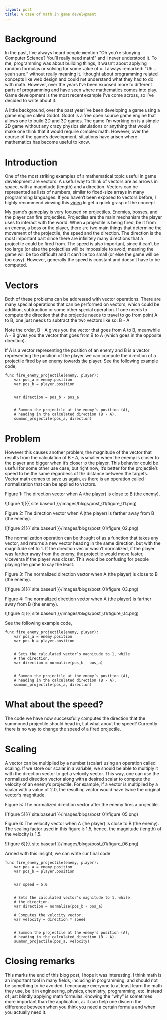 ```yaml
---
layout: post
title: A case of math in game development
---
```


# Background
In the past, I've always heard people mention "Oh you’re studying Computer Science? You’ll really need math!" and I never understood it. To me, programming was about building things, it wasn’t about applying random formulas or solving for some value of x. I always remarked: “Uh… yeah sure.” without really meaning it. I thought about programming related concepts like web design and could not understand what they had to do with math. However, over the years I’ve been exposed more to different parts of programming and have seen where mathematics comes into play. Game development is the most recent example I’ve come across, so I’ve decided to write about it.

A little background, over the past year I’ve been developing a game using a game engine called Godot. Godot is a free open source game engine that allows one to build 2D and 3D games. The game I’m working on is a simple 2D game without any crazy physics simulations or anything that would make one think that it would require complex math. However, over the course of the game’s development, situations have arisen where mathematics has become useful to know.

# Introduction
One of the most striking examples of a mathematical topic useful in game development are vectors. A useful way to think of vectors are as arrows in space, with a magnitude (length) and a direction. Vectors can be represented as lists of numbers, similar to fixed-size arrays in many programming languages. If you haven’t been exposed to vectors before, I highly recommend viewing this [video](https://www.youtube.com/watch?v=wXI9_olSrqo) to get a quick grasp of the concept.

My game’s gameplay is very focused on projectiles. Enemies, bosses, and the player can fire projectiles. Projectiles are the main mechanism the player uses to interact with the world.  When a projectile is being fired, be it from an enemy, a boss or the player, there are two main things that determine the movement of the projectile, the speed and the direction. The direction is the most important part since there are infinitely many directions that a projectile could be fired from. The speed is also important, since it can’t be too large (or else the projectiles will be impossible to avoid; meaning the game will be too difficult) and it can’t be too small (or else the game will be too easy). However, generally the speed is constant and doesn’t have to be computed.

# Vectors
Both of these problems can be addressed with vector operations. There are many special operations that can be performed on vectors, which could be addition, subtraction or some other special operation. If one needs to compute the direction that the projectile needs to travel to go from point A to B, one just needs to subtract the two vectors like so: B - A

Note the order, B - A gives you the vector that goes from A to B, meanwhile A - B gives you the vector that goes from B to A (which goes in the opposite direction). 

If A is a vector representing the position of an enemy and B is a vector representing the position of the player, we can compute the direction of a projectile fired by an enemy towards the player. See the following example code,

```gdscript
func fire_enemy_projectile(enemy, player):
    var pos_a = enemy.position
    var pos_b = player.position


    var direction = pos_b - pos_a


    # Summon the projectile at the enemy’s position (A), 
    # heading in the calculated direction (B - A).
    summon_projectile(pos_a, direction)
```
# Problem
However this causes another problem, the magnitude of the vector that results from the calculation of B - A, is smaller when the enemy is closer to the player and bigger when it’s closer to the player. This behavior could be useful for some other use case, but right now, it’s better for the projectile’s speed to be the same regardless of the distance between the targets. Vector math comes to save us again, as there is an operation called normalization that can be applied to vectors.

Figure 1: The direction vector when A (the player) is close to B (the enemy).

![figure 1]({{ site.baseurl }}/images/blogs/post_01/figure_01.png)

Figure 2: The direction vector when A (the player) is farther away from B (the enemy).

![figure 2]({{ site.baseurl }}/images/blogs/post_01/figure_02.png)

The normalization operation can be thought of as a function that takes any vector, and returns a new vector heading in the same direction, but with the magnitude set to 1. If the direction vector wasn’t normalized, if the player was farther away from the enemy, the projectile would move faster, viceversa if the player was closer. This would be confusing for people playing the game to say the least. 

Figure 3: The normalized direction vector when A (the player) is close to B (the enemy).

![figure 3]({{ site.baseurl }}/images/blogs/post_01/figure_03.png)

Figure 4: The normalized direction vector when A (the player) is farther away from B (the enemy).

![figure 4]({{ site.baseurl }}/images/blogs/post_01/figure_04.png)

See the following example code,

```gdscript
func fire_enemy_projectile(enemy, player):
    var pos_a = enemy.position
    var pos_b = player.position


    # Sets the calculated vector’s magnitude to 1, while 
    # the direction.
    var direction = normalize(pos_b - pos_a)


    # Summon the projectile at the enemy’s position (A), 
    # heading in the calculated direction (B - A).
    summon_projectile(pos_a, direction)
```

# What about the speed?
The code we have now successfully computes the direction that the summoned projectile should head in, but what about the speed? Currently there is no way to change the speed of a fired projectile. 

# Scaling
A vector can be multiplied by a number (scalar) using an operation called scaling. If we store our scalar in a variable, we should be able to multiply it with the direction vector to get a velocity vector. This way, one can use the normalized direction vector along with a desired scalar to compute the velocity of an enemy’s projectile. For example, if a vector is multiplied by a scalar with a value of 2.0, the resulting vector would have twice the original vector’s magnitude. 

Figure 5: The normalized direction vector after the enemy fires a projectile.

![figure 5]({{ site.baseurl }}/images/blogs/post_01/figure_05.png)

Figure 6: The velocity vector when A (the player) is close to B (the enemy). The scaling factor used in this figure is 1.5, hence, the magnitude (length) of the velocity is 1.5.

![figure 6]({{ site.baseurl }}/images/blogs/post_01/figure_06.png)

Armed with this insight, we can write our final code

```gdscript
func fire_enemy_projectile(enemy, player):
    var pos_a = enemy.position
    var pos_b = player.position


    var speed = 5.0


    # Sets the calculated vector’s magnitude to 1, while 
    # the direction.
    var direction = normalize(pos_b - pos_a)
    
    # Computes the velocity vector.
    var velocity = direction * speed


    # Summon the projectile at the enemy’s position (A), 
    # heading in the calculated direction (B - A).
    summon_projectile(pos_a, velocity)
```

# Closing remarks
This marks the end of this blog post, I hope it was interesting. I think math is an important tool in many fields, including in programming, and should not be something to be avoided. I encourage everyone to at least learn the math they use, be it in engineering, physics, chemistry, programming, etc. instead of just blindly applying math formulas. Knowing the “why” is sometimes more important than the application, as it can help one discern the difference between when you think you need a certain formula and when you actually need it.

